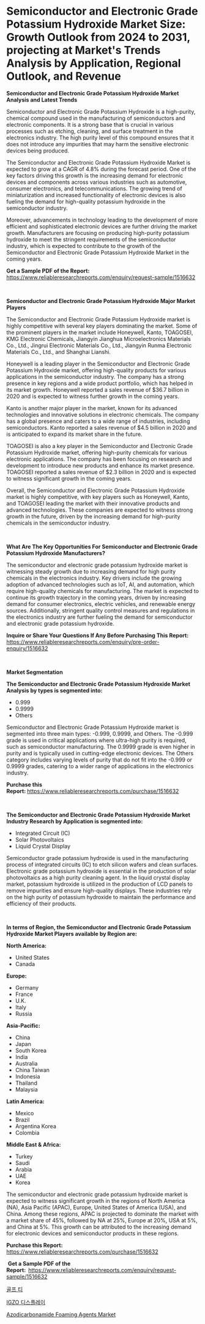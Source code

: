 <p><h1>Semiconductor and Electronic Grade Potassium Hydroxide Market Size: Growth Outlook from 2024 to 2031, projecting at Market's Trends Analysis by Application, Regional Outlook, and Revenue</h1></p><p><strong>Semiconductor and Electronic Grade Potassium Hydroxide Market Analysis and Latest Trends</strong></p>
<p><p>Semiconductor and Electronic Grade Potassium Hydroxide is a high-purity, chemical compound used in the manufacturing of semiconductors and electronic components. It is a strong base that is crucial in various processes such as etching, cleaning, and surface treatment in the electronics industry. The high purity level of this compound ensures that it does not introduce any impurities that may harm the sensitive electronic devices being produced.</p><p>The Semiconductor and Electronic Grade Potassium Hydroxide Market is expected to grow at a CAGR of 4.8% during the forecast period. One of the key factors driving this growth is the increasing demand for electronic devices and components across various industries such as automotive, consumer electronics, and telecommunications. The growing trend of miniaturization and increased functionality of electronic devices is also fueling the demand for high-quality potassium hydroxide in the semiconductor industry.</p><p>Moreover, advancements in technology leading to the development of more efficient and sophisticated electronic devices are further driving the market growth. Manufacturers are focusing on producing high-purity potassium hydroxide to meet the stringent requirements of the semiconductor industry, which is expected to contribute to the growth of the Semiconductor and Electronic Grade Potassium Hydroxide Market in the coming years.</p></p>
<p><strong>Get a Sample PDF of the Report:&nbsp;</strong> <a href="https://www.reliableresearchreports.com/enquiry/request-sample/1516632">https://www.reliableresearchreports.com/enquiry/request-sample/1516632</a></p>
<p>&nbsp;</p>
<p><strong>Semiconductor and Electronic Grade Potassium Hydroxide Major Market Players</strong></p>
<p><p>The Semiconductor and Electronic Grade Potassium Hydroxide market is highly competitive with several key players dominating the market. Some of the prominent players in the market include Honeywell, Kanto, TOAGOSEI, KMG Electronic Chemicals, Jiangyin Jianghua Microelectronics Materials Co., Ltd., Jingrui Electronic Materials Co., Ltd., Jiangyin Runma Electronic Materials Co., Ltd., and Shanghai Lianshi.</p><p>Honeywell is a leading player in the Semiconductor and Electronic Grade Potassium Hydroxide market, offering high-quality products for various applications in the semiconductor industry. The company has a strong presence in key regions and a wide product portfolio, which has helped in its market growth. Honeywell reported a sales revenue of $36.7 billion in 2020 and is expected to witness further growth in the coming years.</p><p>Kanto is another major player in the market, known for its advanced technologies and innovative solutions in electronic chemicals. The company has a global presence and caters to a wide range of industries, including semiconductors. Kanto reported a sales revenue of $4.5 billion in 2020 and is anticipated to expand its market share in the future.</p><p>TOAGOSEI is also a key player in the Semiconductor and Electronic Grade Potassium Hydroxide market, offering high-purity chemicals for various electronic applications. The company has been focusing on research and development to introduce new products and enhance its market presence. TOAGOSEI reported a sales revenue of $2.3 billion in 2020 and is expected to witness significant growth in the coming years.</p><p>Overall, the Semiconductor and Electronic Grade Potassium Hydroxide market is highly competitive, with key players such as Honeywell, Kanto, and TOAGOSEI leading the market with their innovative products and advanced technologies. These companies are expected to witness strong growth in the future, driven by the increasing demand for high-purity chemicals in the semiconductor industry.</p></p>
<p>&nbsp;</p>
<p><strong>What Are The Key Opportunities For Semiconductor and Electronic Grade Potassium Hydroxide Manufacturers?</strong></p>
<p><p>The semiconductor and electronic grade potassium hydroxide market is witnessing steady growth due to increasing demand for high purity chemicals in the electronics industry. Key drivers include the growing adoption of advanced technologies such as IoT, AI, and automation, which require high-quality chemicals for manufacturing. The market is expected to continue its growth trajectory in the coming years, driven by increasing demand for consumer electronics, electric vehicles, and renewable energy sources. Additionally, stringent quality control measures and regulations in the electronics industry are further fueling the demand for semiconductor and electronic grade potassium hydroxide.</p></p>
<p><strong>Inquire or Share Your Questions If Any Before Purchasing This Report:</strong> <a href="https://www.reliableresearchreports.com/enquiry/pre-order-enquiry/1516632">https://www.reliableresearchreports.com/enquiry/pre-order-enquiry/1516632</a></p>
<p>&nbsp;</p>
<p><strong>Market Segmentation</strong></p>
<p><strong>The Semiconductor and Electronic Grade Potassium Hydroxide Market Analysis by types is segmented into:</strong></p>
<p><ul><li>0.999</li><li>0.9999</li><li>Others</li></ul></p>
<p><p>Semiconductor and Electronic Grade Potassium Hydroxide market is segmented into three main types: -0.999, 0.9999, and Others. The -0.999 grade is used in critical applications where ultra-high purity is required, such as semiconductor manufacturing. The 0.9999 grade is even higher in purity and is typically used in cutting-edge electronic devices. The Others category includes varying levels of purity that do not fit into the -0.999 or 0.9999 grades, catering to a wider range of applications in the electronics industry.</p></p>
<p><strong>Purchase this Report:&nbsp;</strong><a href="https://www.reliableresearchreports.com/purchase/1516632">https://www.reliableresearchreports.com/purchase/1516632</a></p>
<p>&nbsp;</p>
<p><strong>The Semiconductor and Electronic Grade Potassium Hydroxide Market Industry Research by Application is segmented into:</strong></p>
<p><ul><li>Integrated Circuit (IC)</li><li>Solar Photovoltaics</li><li>Liquid Crystal Display</li></ul></p>
<p><p>Semiconductor grade potassium hydroxide is used in the manufacturing process of integrated circuits (IC) to etch silicon wafers and clean surfaces. Electronic grade potassium hydroxide is essential in the production of solar photovoltaics as a high purity cleaning agent. In the liquid crystal display market, potassium hydroxide is utilized in the production of LCD panels to remove impurities and ensure high-quality displays. These industries rely on the high purity of potassium hydroxide to maintain the performance and efficiency of their products.</p></p>
<p>&nbsp;</p>
<p><strong>In terms of Region, the Semiconductor and Electronic Grade Potassium Hydroxide Market Players available by Region are:</strong></p>
<p>
    <p> <strong> North America: </strong>
        <ul>
            <li>United States</li>
            <li>Canada</li>
        </ul>
        </p> 
    <p> <strong> Europe: </strong>
        <ul>
            <li>Germany</li>
            <li>France</li>
            <li>U.K.</li>
            <li>Italy</li>
            <li>Russia</li>
        </ul>
        </p> 
    <p> <strong> Asia-Pacific: </strong>
        <ul>
            <li>China</li>
            <li>Japan</li>
            <li>South Korea</li>
            <li>India</li>
            <li>Australia</li>
            <li>China Taiwan</li>
            <li>Indonesia</li>
            <li>Thailand</li>
            <li>Malaysia</li>
        </ul>
        </p> 
    <p> <strong> Latin America: </strong>
        <ul>
            <li>Mexico</li>
            <li>Brazil</li>
            <li>Argentina Korea</li>
            <li>Colombia</li>
        </ul>
        </p> 
    <p> <strong> Middle East & Africa: </strong>
        <ul>
            <li>Turkey</li>
            <li>Saudi</li>
            <li>Arabia</li>
            <li>UAE</li>
            <li>Korea</li>
        </ul>
    </p>
    </p>
<p><p>The semiconductor and electronic grade potassium hydroxide market is expected to witness significant growth in the regions of North America (NA), Asia Pacific (APAC), Europe, United States of America (USA), and China. Among these regions, APAC is projected to dominate the market with a market share of 45%, followed by NA at 25%, Europe at 20%, USA at 5%, and China at 5%. This growth can be attributed to the increasing demand for electronic devices and semiconductor products in these regions.</p></p>
<p><strong>Purchase this Report: </strong><a href="https://www.reliableresearchreports.com/purchase/1516632">https://www.reliableresearchreports.com/purchase/1516632</a></p>
<p>&nbsp;<strong>Get a Sample PDF of the Report:&nbsp;&nbsp;</strong><a href="https://www.reliableresearchreports.com/enquiry/request-sample/1516632">https://www.reliableresearchreports.com/enquiry/request-sample/1516632</a></p>
<p><strong></strong></p>
<p><p><a href="https://medium.com/@wrold0f/%EA%B3%A8%ED%94%84-%ED%8B%B0-%EC%8B%9C%EC%9E%A5-%EC%A0%90%EC%9C%A0%EC%9C%A8-%EB%B3%80%ED%99%94-%EB%B0%8F-%EC%8B%9C%EC%9E%A5-%EC%84%B1%EC%9E%A5-%EB%8F%99%ED%96%A5-2024-2031-7e37e5a2bd99">골프 티</a></p><p><a href="https://medium.com/@hxzi07639916/igzo-%EB%94%94%EC%8A%A4%ED%94%8C%EB%A0%88%EC%9D%B4-%EC%8B%9C%EC%9E%A5-%EA%B7%9C%EB%AA%A8%EB%8A%94-%EC%84%B8%EA%B3%84-%EC%82%B0%EC%97%85%EC%97%90%EC%84%9C-%EA%B0%80%EC%9E%A5-%EC%A2%8B%EC%9D%80-%EB%A7%88%EC%BC%80%ED%8C%85-%EC%B1%84%EB%84%90%EC%9D%84-%EB%B3%B4%EC%97%AC%EC%A4%8D%EB%8B%88%EB%8B%A4-c3b05e5435b6">IGZO 디스플레이</a></p><p><a href="https://view.publitas.com/reportprime-1/azodicarbonamide-foaming-agents-market-size-focuses-on-market-dynamics-in-depth-analysis-and-future-projections-of-its-market-forecasted-for-period-from-2024-to-2031/">Azodicarbonamide Foaming Agents Market</a></p></p>